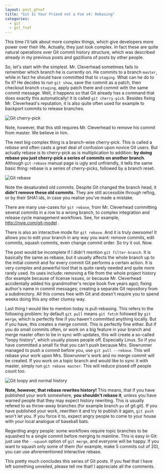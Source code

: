 ```yaml
---
layout: post_gfnaf
title: "Git Is Your Friend not a Foe v4: Rebasing"
categories:
  - git
  - git_fnaf
---
```

This time I'll talk about more complex things, which give developers more power
over their life. Actually, they just look complex. In fact these are quite
natural operations over Git commit history structure, which was described
already in my previous posts and gazillions of posts by other people.

So, let's start with the simplest. Mr. Cleverhead sometimes fails to remember
which branch he is currently on. He commits to a branch `master`, while in fact
he should have committed that to `staging`. What can he do to fix it? He
decides to run `git show`, save the commit as a patch, then checkout branch
`staging`, apply patch there and commit with the same commit message. Well, it
happens so that Git already has a command that does exactly this automatically!
It is called `git cherry-pick`. Besides fixing Mr.  Cleverhead's reputation, it
is also quite often used for example to backport commits to release branches.

![Git cherry-pick](http://hades.name/media/git/git-cherry-pick.png)

Note, however, that this still requires Mr. Cleverhead to remove his commit
from master. We believe in him.

The next big complex thing is a branch-wise cherry-pick. This is called a
*rebase* and often casts a great deal of confusion upon novice Git users. But
actually rebase is to cherry-pick as is multiplication to addition: **by doing
rebase you just cherry-pick a series of commits on another branch**. Although
`git-rebase` manual page is ugly and unfriendly, it tells the same basic thing:
rebase is a series of cherry-picks, followed by a branch reset.

![Git rebase](http://hades.name/media/git/git-rebase.png)

Note the desaturated old commits. Despite Git changed the branch head, it
**didn't remove these old commits**. They are still accessible through reflog,
or by their SHA1 ids, in case you realise you've made a mistake.

There are many use-cases for `git rebase`, from Mr. Cleverhead committing
several commits in a row to a wrong branch, to complex integration and release
cycle management workflows. See, for example, http://nvie.com/git-model .

There is also an interactive mode for `git rebase`. And it is truly *awesome*!
It allows you to edit your branch in any way you want: remove commits, edit
commits, squash commits, even change commit order. So try it out. Now.

The post would be incomplete if I didn't mention `git filter-branch`. It is
basically the same as rebase, but it usually affects the whole branch up to the
initial commit and for every commit Git performs a certain action. It is very
complex and powerful tool that is quite rarely needed and quite more rarely
used. Its uses include: removing a file from the whole project history (for
example because of license issues, or because Mr. Cleverhead accidentally
added his grandmother's recipe book five years ago); fixing author's name in
commit messages; creating a separate Git repository from a subdirectory. All
this comes free with Git and doesn't require you to spend weeks doing this any
other clumsy way.

Last thing I would like to mention today is pull-rebasing. This refers to the
following problem: by default `git pull` means `git fetch` followed by `git
merge`, which is perfectly fine if you haven't committed anything locally. But
if you have, this creates a merge commit. This is perfectly fine either. But if
you do small commits often, or work on a big feature in your branch and merge
master often to be in sync with updates, this will create a so-called "loopy
history", which usually pisses people off. Especially Linus. So if you have
committed a small fix that you can't push because Mrs. Slowrunner managed to
push a commit before you, use `git pull --rebase`. This will rebase your work
upon Mrs. Slowrunner's work and no merge commit will be created. If you work on
a topic branch and would like to sync it with master, simply run `git rebase
master`. This will reduce pissed off people count too.

![Git loopy and normal history](http://hades.name/media/git/git-loopy.png)

**Note, however, that rebase rewrites history!** This means, that if you have
published your work somewhere, **you shouldn't rebase it**, unless you have
warned people that they may expect history rewriting. This is usually refered
to as throw-away branches (for example branch `pu` of git.git). If you have
published your work, rewritten it and try to publish it again, `git push` won't
let you. If you force it to, expect angry people to come to your house with
your local analogue of baseball bats.

Regarding angry people: some workflows require topic branches to be squashed
to a single commit before merging to mainline. This is easy in Git: just use
the `--squash` option of `git merge`, and everyone will be happy. If you want to
squash only some of them (for example, make 5 commits out of 20), you can use
aforementioned interactive rebase.

This pretty much concludes this series of Git posts. If you feel that I have
left something unveiled, please tell me that! I appreciate all the comments.
